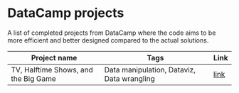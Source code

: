 # DataCamp projects

A list of completed projects from DataCamp where the code aims to be more efficient and better designed compared to the actual solutions.

|Project name   |Tags   |Link   |
|---|---|---|
|TV, Halftime Shows, and the Big Game   |Data manipulation, Dataviz, Data wrangling   |[link](https://github.com/gr-bauer/datacamp/blob/master/TV-Halftime-Shows-and-the-Big-Game.ipynb)   |
